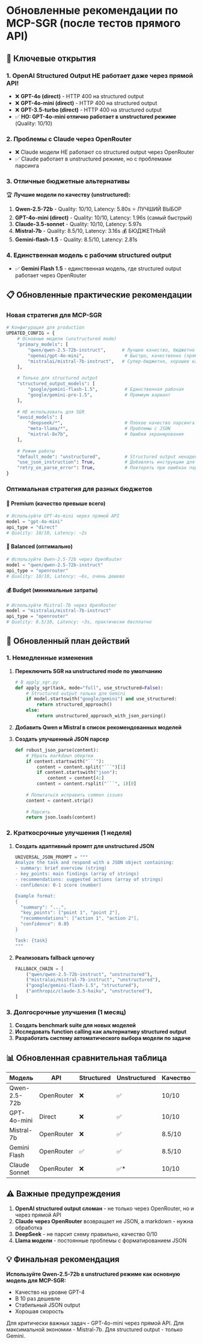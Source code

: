 # Обновленные рекомендации по MCP-SGR (после тестов прямого API)

## 🎯 Ключевые открытия

### 1. **OpenAI Structured Output НЕ работает даже через прямой API!**

- ❌ **GPT-4o (direct)** - HTTP 400 на structured output
- ❌ **GPT-4o-mini (direct)** - HTTP 400 на structured output  
- ❌ **GPT-3.5-turbo (direct)** - HTTP 400 на structured output
- ✅ **НО: GPT-4o-mini отлично работает в unstructured режиме** (Quality: 10/10)

### 2. **Проблемы с Claude через OpenRouter**

- ❌ Claude модели НЕ работают со structured output через OpenRouter
- ✅ Claude работает в unstructured режиме, но с проблемами парсинга

### 3. **Отличные бюджетные альтернативы**

🏆 **Лучшие модели по качеству (unstructured):**

1. **Qwen-2.5-72b** - Quality: 10/10, Latency: 5.80s ⭐ ЛУЧШИЙ ВЫБОР
2. **GPT-4o-mini (direct)** - Quality: 10/10, Latency: 1.96s (самый быстрый)
3. **Claude-3.5-sonnet** - Quality: 10/10, Latency: 5.97s
4. **Mistral-7b** - Quality: 8.5/10, Latency: 3.16s 💰 БЮДЖЕТНЫЙ
5. **Gemini-flash-1.5** - Quality: 8.5/10, Latency: 2.81s

### 4. **Единственная модель с рабочим structured output**

- ✅ **Gemini Flash 1.5** - единственная модель, где structured output работает через OpenRouter

## 📋 Обновленные практические рекомендации

### Новая стратегия для MCP-SGR

```python
# Конфигурация для production
UPDATED_CONFIG = {
    # Основные модели (unstructured mode)
    "primary_models": [
        "qwen/qwen-2.5-72b-instruct",      # Лучшее качество, бюджетно
        "openai/gpt-4o-mini",               # Быстро, качественно (прямой API)
        "mistralai/mistral-7b-instruct",   # Супер-бюджетно, хорошее качество
    ],
    
    # Только для structured output
    "structured_output_models": [
        "google/gemini-flash-1.5",          # Единственная рабочая
        "google/gemini-pro-1.5",            # Премиум вариант
    ],
    
    # НЕ использовать для SGR
    "avoid_models": [
        "deepseek/*",                       # Плохое качество парсинга
        "meta-llama/*",                     # Проблемы с JSON
        "mixtral-8x7b",                     # Ошибки экранирования
    ],
    
    # Режим работы
    "default_mode": "unstructured",         # Structured output ненадежен
    "use_json_instruction": True,           # Добавлять инструкции для JSON
    "retry_on_parse_error": True,           # Повторять при ошибках парсинга
}
```

### Оптимальная стратегия для разных бюджетов

#### 💎 Premium (качество превыше всего)
```python
# Используйте GPT-4o-mini через прямой API
model = "gpt-4o-mini"
api_type = "direct"
# Quality: 10/10, Latency: ~2s
```

#### 🎯 Balanced (оптимально)
```python
# Используйте Qwen-2.5-72b через OpenRouter
model = "qwen/qwen-2.5-72b-instruct"
api_type = "openrouter"
# Quality: 10/10, Latency: ~6s, очень дешево
```

#### 💰 Budget (минимальные затраты)
```python
# Используйте Mistral-7b через OpenRouter
model = "mistralai/mistral-7b-instruct"
api_type = "openrouter"
# Quality: 8.5/10, Latency: ~3s, практически бесплатно
```

## 🚀 Обновленный план действий

### 1. Немедленные изменения

1. **Переключить SGR на unstructured mode по умолчанию**
   ```python
   # В apply_sgr.py
   def apply_sgr(task, mode="full", use_structured=False):
       # Structured output только для Gemini
       if model.startswith("google/gemini") and use_structured:
           return structured_approach()
       else:
           return unstructured_approach_with_json_parsing()
   ```

2. **Добавить Qwen и Mistral в список рекомендованных моделей**

3. **Создать улучшенный JSON парсер**
   ```python
   def robust_json_parse(content):
       # Убрать markdown обертки
       if content.startswith("```"):
           content = content.split("```")[1]
           if content.startswith("json"):
               content = content[4:]
           content = content.rsplit("```", 1)[0]
       
       # Попытаться исправить common issues
       content = content.strip()
       
       # Парсить
       return json.loads(content)
   ```

### 2. Краткосрочные улучшения (1 неделя)

1. **Создать адаптивный промпт для unstructured JSON**
   ```python
   UNIVERSAL_JSON_PROMPT = """
   Analyze the task and respond with a JSON object containing:
   - summary: brief overview (string)
   - key_points: main findings (array of strings)
   - recommendations: suggested actions (array of strings)
   - confidence: 0-1 score (number)
   
   Example format:
   {
     "summary": "...",
     "key_points": ["point 1", "point 2"],
     "recommendations": ["action 1", "action 2"],
     "confidence": 0.85
   }
   
   Task: {task}
   """
   ```

2. **Реализовать fallback цепочку**
   ```python
   FALLBACK_CHAIN = [
       ("qwen/qwen-2.5-72b-instruct", "unstructured"),
       ("mistralai/mistral-7b-instruct", "unstructured"),
       ("google/gemini-flash-1.5", "structured"),
       ("anthropic/claude-3.5-haiku", "unstructured"),
   ]
   ```

### 3. Долгосрочные улучшения (1 месяц)

1. **Создать benchmark suite для новых моделей**
2. **Исследовать function calling как альтернативу structured output**
3. **Разработать систему автоматического выбора модели по задаче**

## 📊 Обновленная сравнительная таблица

| Модель | API | Structured | Unstructured | Качество | Скорость | Стоимость | Рекомендация |
|--------|-----|------------|--------------|----------|----------|-----------|--------------|
| Qwen-2.5-72b | OpenRouter | ❌ | ✅ | 10/10 | 6s | $0.0003/1k | ⭐ ЛУЧШИЙ ВЫБОР |
| GPT-4o-mini | Direct | ❌ | ✅ | 10/10 | 2s | $0.00015/1k | Для скорости |
| Mistral-7b | OpenRouter | ❌ | ✅ | 8.5/10 | 3s | ~$0.0001/1k | 💰 БЮДЖЕТ |
| Gemini Flash | OpenRouter | ✅ | ✅ | 8.5/10 | 2-3s | $0.0003/1k | Для structured |
| Claude Sonnet | OpenRouter | ❌ | ✅* | 10/10 | 6s | $0.003/1k | *С оговорками |

## ⚠️ Важные предупреждения

1. **OpenAI structured output сломан** - не только через OpenRouter, но и через прямой API
2. **Claude через OpenRouter** возвращает не JSON, а markdown - нужна обработка
3. **DeepSeek** - не парсит схему правильно, качество 0/10
4. **Llama модели** - постоянные проблемы с форматированием JSON

## 💡 Финальная рекомендация

**Используйте Qwen-2.5-72b в unstructured режиме как основную модель для MCP-SGR:**

- Качество на уровне GPT-4
- В 10 раз дешевле
- Стабильный JSON output
- Хорошая скорость

Для критически важных задач - GPT-4o-mini через прямой API.
Для максимальной экономии - Mistral-7b.
Для structured output - только Gemini.